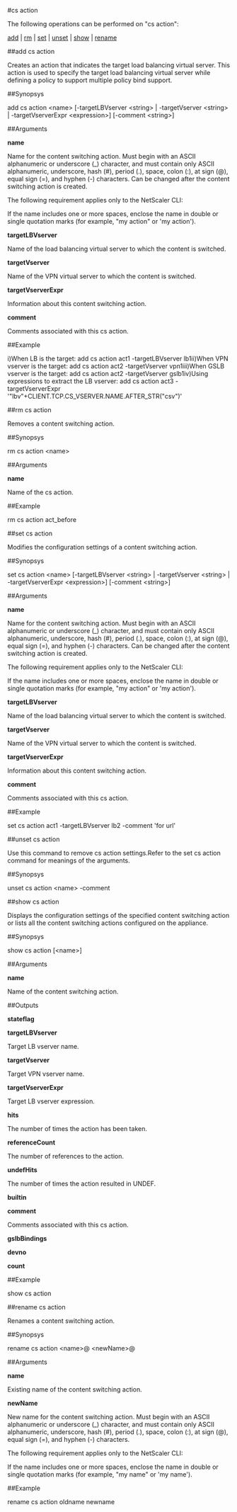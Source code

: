 #cs action

The following operations can be performed on "cs action":


[add](#add-cs-action) | [rm](#rm-cs-action) | [set](#set-cs-action) | [unset](#unset-cs-action) | [show](#show-cs-action) | [rename](#rename-cs-action)

##add cs action

Creates an action that indicates the target load balancing virtual server. This action is used to specify the target load balancing virtual server while defining a policy to support multiple policy bind support.


##Synopsys

add cs action &lt;name> [-targetLBVserver &lt;string> | -targetVserver &lt;string> | -targetVserverExpr &lt;expression>] [-comment &lt;string>]


##Arguments

<b>name</b>
Name for the content switching action. Must begin with an ASCII alphanumeric or underscore (_) character, and must contain only ASCII alphanumeric, underscore, hash (#), period (.), space, colon (:), at sign (@), equal sign (=), and hyphen (-) characters. Can be changed after the content switching action is created.
The following requirement applies only to the NetScaler CLI:
If the name includes one or more spaces, enclose the name in double or single quotation marks (for example, "my action" or 'my action').

<b>targetLBVserver</b>
Name of the load balancing virtual server to which the content is switched.

<b>targetVserver</b>
Name of the VPN virtual server to which the content is switched.

<b>targetVserverExpr</b>
Information about this content switching action.

<b>comment</b>
Comments associated with this cs action.



##Example

i)When LB is the target:  add cs action act1 -targetLBVserver lb1ii)When VPN vserver is the target: add cs action act2 -targetVserver vpn1iii)When GSLB vserver is the target: add cs action act2 -targetVserver gslb1iv)Using expressions to extract the LB vserver: add cs action act3 -targetVserverExpr '"lbv"+CLIENT.TCP.CS_VSERVER.NAME.AFTER_STR("csv")'

##rm cs action

Removes a content switching action.


##Synopsys

rm cs action &lt;name>


##Arguments

<b>name</b>
Name of the cs action.



##Example

rm cs action act_before

##set cs action

Modifies the configuration settings of a content switching action.


##Synopsys

set cs action &lt;name> [-targetLBVserver &lt;string> | -targetVserver &lt;string> | -targetVserverExpr &lt;expression>] [-comment &lt;string>]


##Arguments

<b>name</b>
Name for the content switching action. Must begin with an ASCII alphanumeric or underscore (_) character, and must contain only ASCII alphanumeric, underscore, hash (#), period (.), space, colon (:), at sign (@), equal sign (=), and hyphen (-) characters. Can be changed after the content switching action is created.
The following requirement applies only to the NetScaler CLI:
If the name includes one or more spaces, enclose the name in double or single quotation marks (for example, "my action" or 'my action').

<b>targetLBVserver</b>
Name of the load balancing virtual server to which the content is switched.

<b>targetVserver</b>
Name of the VPN virtual server to which the content is switched.

<b>targetVserverExpr</b>
Information about this content switching action.

<b>comment</b>
Comments associated with this cs action.



##Example

set cs action act1 -targetLBVserver lb2 -comment 'for url'

##unset cs action

Use this command to remove cs action settings.Refer to the set cs action command for meanings of the arguments.


##Synopsys

unset cs action &lt;name> -comment


##show cs action

Displays the configuration settings of the specified content switching action or lists all the content switching actions configured on the appliance.


##Synopsys

show cs action [&lt;name>]


##Arguments

<b>name</b>
Name of the content switching action.



##Outputs

<b>stateflag</b>

<b>targetLBVserver</b>
Target LB vserver name.

<b>targetVserver</b>
Target VPN vserver name.

<b>targetVserverExpr</b>
Target LB vserver expression.

<b>hits</b>
The number of times the action has been taken.

<b>referenceCount</b>
The number of references to the action.

<b>undefHits</b>
The number of times the action resulted in UNDEF.

<b>builtin</b>

<b>comment</b>
Comments associated with this cs action.

<b>gslbBindings</b>

<b>devno</b>

<b>count</b>



##Example

show cs action

##rename cs action

Renames a content switching action.


##Synopsys

rename cs action &lt;name>@ &lt;newName>@


##Arguments

<b>name</b>
Existing name of the content switching action.

<b>newName</b>
New name for the content switching action. Must begin with an ASCII alphanumeric or underscore (_) character, and must contain only ASCII alphanumeric, underscore, hash (#), period (.), space, colon (:), at sign (@), equal sign (=), and hyphen (-) characters. 
The following requirement applies only to the NetScaler CLI:
If the name includes one or more spaces, enclose the name in double or single quotation marks (for example, "my name" or 'my name').



##Example

rename cs action oldname newname

